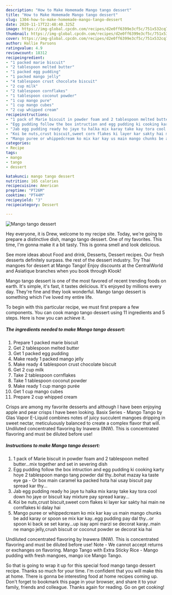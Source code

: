 ```yaml
---
description: "How to Make Homemade Mango tango dessert"
title: "How to Make Homemade Mango tango dessert"
slug: 1304-how-to-make-homemade-mango-tango-dessert
date: 2020-11-17T22:48:40.325Z
image: https://img-global.cpcdn.com/recipes/d2e0ff6399e3cf5c/751x532cq70/mango-tango-dessert-recipe-main-photo.jpg
thumbnail: https://img-global.cpcdn.com/recipes/d2e0ff6399e3cf5c/751x532cq70/mango-tango-dessert-recipe-main-photo.jpg
cover: https://img-global.cpcdn.com/recipes/d2e0ff6399e3cf5c/751x532cq70/mango-tango-dessert-recipe-main-photo.jpg
author: Hallie Parsons
ratingvalue: 4.9
reviewcount: 18312
recipeingredient:
- "1 packed marie biscuit"
- "2 tablespoon melted butter"
- "1 packed egg pudding"
- "1 packed mango jelly"
- "4 tablespoon crust chocolate biscuit"
- "2 cup milk"
- "2 tablespoon cornflakes"
- "1 tablespoon coconut powder"
- "1 cup mango pure"
- "1 cup mango cubes"
- "2 cup whipped cream"
recipeinstructions:
- "1 pack of Marie biscuit in powder foam and 2 tablespoon melted butter...mix together and set in severing dish"
- "Egg pudding follow the box intruction and egg pudding ki cooking karty hoye 2 tablespoon mango tang powder dal thy..bohat mazay ka taste eye ga  Or box main caramel ka packed hota hai usay biscuit pay spread kar thy..."
- "Jab egg pudding ready ho jaye tu halka mix karay take kay tora cool down ho jaye or biscuit kay mixture pay spread karay..."
- "Koi be nuts,crust biscuit,sweet corn flakes ki layer kar sakty hai main ne cornflakes ki dalay hai"
- "Mango puree or whippedcream ko mix kar kay us main mango chunks be add karay or spoon se mix kar kay..egg pudding pay dal thy...or spoon ki back se set karay...up isay apni marzi se decorat karay..main ne mango jelly,crush biscuit or coconut powder se decorat kia hai"
categories:
- Recipe
tags:
- mango
- tango
- dessert

katakunci: mango tango dessert 
nutrition: 165 calories
recipecuisine: American
preptime: "PT26M"
cooktime: "PT44M"
recipeyield: "3"
recipecategory: Dessert

---
```



![Mango tango dessert](https://img-global.cpcdn.com/recipes/d2e0ff6399e3cf5c/751x532cq70/mango-tango-dessert-recipe-main-photo.jpg)

Hey everyone, it is Drew, welcome to my recipe site. Today, we're going to prepare a distinctive dish, mango tango dessert. One of my favorites. This time, I'm gonna make it a bit tasty. This is gonna smell and look delicious.

See more ideas about Food and drink, Desserts, Dessert recipes. Our fresh desserts definitely surpass. the rest of the dessert industry. Try Thai mangoes for dessert at Mango Tango! Enjoy discounts at the CentralWorld and Asiatique branches when you book through Klook!

Mango tango dessert is one of the most favored of recent trending foods on earth. It's simple, it's fast, it tastes delicious. It's enjoyed by millions every day. They're fine and they look wonderful. Mango tango dessert is something which I've loved my entire life.


To begin with this particular recipe, we must first prepare a few components. You can cook mango tango dessert using 11 ingredients and 5 steps. Here is how you can achieve it.

<!--inarticleads1-->

##### The ingredients needed to make Mango tango dessert:

1. Prepare 1 packed marie biscuit
1. Get 2 tablespoon melted butter
1. Get 1 packed egg pudding
1. Make ready 1 packed mango jelly
1. Make ready 4 tablespoon crust chocolate biscuit
1. Get 2 cup milk
1. Take 2 tablespoon cornflakes
1. Take 1 tablespoon coconut powder
1. Make ready 1 cup mango purée
1. Get 1 cup mango cubes
1. Prepare 2 cup whipped cream


Crisps are among my favorite desserts and although I have been enjoying apple and pear crisps I have been looking. Basix Series - Mango Tango by Glas Vapor E-Liquid combines notes of juicy succulent mangoes dripping in sweet nectar, meticuluously balanced to create a complex flavor that will. Undiluted concentrated flavoring by Inawera (INW). This is concentrated flavoring and must be diluted before use! 

<!--inarticleads2-->

##### Instructions to make Mango tango dessert:

1. 1 pack of Marie biscuit in powder foam and 2 tablespoon melted butter...mix together and set in severing dish
1. Egg pudding follow the box intruction and egg pudding ki cooking karty hoye 2 tablespoon mango tang powder dal thy..bohat mazay ka taste eye ga  - Or box main caramel ka packed hota hai usay biscuit pay spread kar thy...
1. Jab egg pudding ready ho jaye tu halka mix karay take kay tora cool down ho jaye or biscuit kay mixture pay spread karay...
1. Koi be nuts,crust biscuit,sweet corn flakes ki layer kar sakty hai main ne cornflakes ki dalay hai
1. Mango puree or whippedcream ko mix kar kay us main mango chunks be add karay or spoon se mix kar kay..egg pudding pay dal thy...or spoon ki back se set karay...up isay apni marzi se decorat karay..main ne mango jelly,crush biscuit or coconut powder se decorat kia hai


Undiluted concentrated flavoring by Inawera (INW). This is concentrated flavoring and must be diluted before use! Note - We cannot accept returns or exchanges on flavoring. Mango Tango with Extra Sticky Rice - Mango pudding with fresh mangoes, mango ice Mango Tango. 

So that is going to wrap it up for this special food mango tango dessert recipe. Thanks so much for your time. I'm confident that you will make this at home. There is gonna be interesting food at home recipes coming up. Don't forget to bookmark this page in your browser, and share it to your family, friends and colleague. Thanks again for reading. Go on get cooking!
